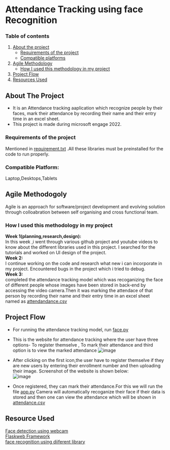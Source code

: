 # Attendance Tracking using face Recognition
### Table of contents <BR>
1. [About the project](https://github.com/ADHYA-MITTAL/face-recognition#about-the-project)<br>
    - [Requirements of the project](https://github.com/ADHYA-MITTAL/face-recognition#requirements-of-the-project)<br>
    - [Compatible platforms](https://github.com/ADHYA-MITTAL/face-recognition#compatible-platform)<br>  
2. [Agile Methodology](https://github.com/ADHYA-MITTAL/face-recognition/#agile-methodogoly)<br>
    - [How I used this methodology in my project](https://github.com/ADHYA-MITTAL/face-recognition#how-i-used-this-methodology-in-my-project)<br>
3. [Project Flow](https://github.com/ADHYA-MITTAL/face-recognition/#project-flow) <br>
4. [Resources Used](https://github.com/ADHYA-MITTAL/face-recognition/#resource-used)
  
## About The Project
- It is an Attendance tracking aaplication which recognize people by their faces, mark their attendance by recording their name and their entry time in an excel sheet.
- This project is made during microsoft engage 2022.<br>
### Requirements of the project
Mentioned in [requirement.txt](https://github.com/ADHYA-MITTAL/face-recognition/blob/main/requirement.txt) .All these libraries must be preinstalled for the code to run properly. <br>
### Compatible Platform:<br>
Laptop,Desktops,Tablets
## Agile Methodogoly
Agile is an approach for software/project development and evolving solution through colloabration between self organising and cross functional team.
### How I used this methodology in my project
**Week 1(planning,research,design):**<br>
In this week ,i went through various github project and youtube videos to know about the different libraries used in this project. I searched for the tutorials and worked on UI design of the project.<br>
**Week 2:**<br>
 I continue working on the code and research what new i can incorporate in my project. Encountered bugs in the project which i tried to debug.<br>
**Week 3:**<br>
 completed the attendance tracking model which was recoganizing the face of different people whose images have been stored in back-end by accessing the video camera.Then it was marking the attendace of that person by recording their name and their entry time in an excel sheet named as [attendandance.csv](https://github.com/ADHYA-MITTAL/face-recognition/blob/main/attendance.csv)<br>
## Project Flow
- For running the attendance tracking model, run [face.py](https://github.com/ADHYA-MITTAL/face-recognition/blob/main/face.py) 
- This is the website for attendance tracking where the user have three options- To register themselve , To mark their attendance and third option is to view the marked attendance
    ![image](https://user-images.githubusercontent.com/79329319/170869219-d317135c-ffe2-4c9f-bd16-c19edf2e47f4.png)

- After clicking on the first icon,the user have to register themselve if they are new users by entering their enrollment number and then uploading their image. Screenshot of the website is shown below:<br>
    ![image](https://user-images.githubusercontent.com/79329319/170869487-ec2c6c45-6b3f-4e0a-9996-d82606ce80e5.png)
- Once registered, they can mark their attendance.For this we will run the file [app.py](https://github.com/ADHYA-MITTAL/face-recognition/blob/main/app.py) Camera will automatically recoganize their face if their data is stored and then one can view the attendance which will be shown in [attendance.csv]()
## Resource Used
 [Face detection using webcam](https://realpython.com/face-detection-in-python-using-a-webcam/#pre-requisites)<br>
 [Flaskweb Framework](https://www.youtube.com/watch?v=Az1MH_e1hVA)<br>
 [face recognition using diiferent library](https://analyticsindiamag.com/a-complete-guide-on-building-a-face-attendance-system/)
